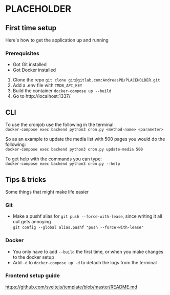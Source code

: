 # PLACEHOLDER

## First time setup
Here's how to get the application up and running

### Prerequisites
* Got Git installed
* Got Docker installed

1. Clone the repo `git clone git@gitlab.com:AndreasPB/PLACEHOLDER.git`
2. Add a .env file with `TMDB_API_KEY`
3. Build the container `docker-compose up --build`  
4. Go to http://localhost:1337/

## CLI
To use the cronjob use the following in the terminal:  
`docker-compose exec backend python3 cron.py <method-name> <parameter>`

So as an example to update the media list with 500 pages you would do the following:  
`docker-compose exec backend python3 cron.py update-media 500`

To get help with the commands you can type:  
`docker-compose exec backend python3 cron.py --help`

## Tips & tricks
Some things that might make life easier

### Git
* Make a pushf alias for `git push --force-with-lease`, since writing it all out gets annoying  
`git config --global alias.pushf "push --force-with-lease"`

### Docker
* You only have to add `--build` the first time, or when you make changes to the docker setup
* Add `-d` to `docker-compose up -d` to detach the logs from the terminal

### Frontend setup guide
https://github.com/sveltejs/template/blob/master/README.md
